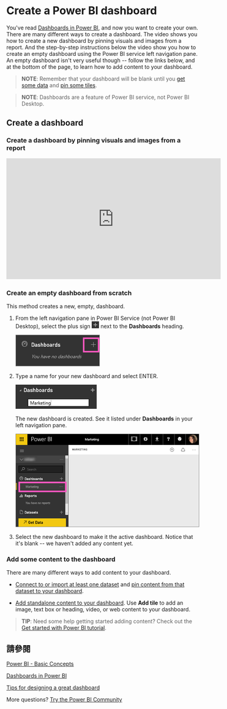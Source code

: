 <properties
   pageTitle="Create a Power BI dashboard"
   description="Create a Power BI dashboard"
   services="powerbi"
   documentationCenter=""
   authors="mihart"
   manager="mblythe"
   backup=""
   editor=""
   tags=""
   featuredVideoId="lJKgWnvl6bQ"
   qualityFocus="monitoring"
   qualityDate="03/15/2016"/>

<tags
   ms.service="powerbi"
   ms.devlang="NA"
   ms.topic="article"
   ms.tgt_pltfrm="NA"
   ms.workload="powerbi"
   ms.date="10/07/2016"
   ms.author="mihart"/>

# Create a Power BI dashboard

You've read <bpt id="p1">[</bpt>Dashboards in Power BI<ept id="p1">](powerbi-service-dashboards.md)</ept>, and now you want to create your own. There are many different ways to create a dashboard.  The video shows you how to create a new dashboard by pinning visuals and images from a report. And the step-by-step instructions below the video show you how to create an empty dashboard using the Power BI service left navigation pane. An empty dashboard isn't very useful though -- follow the links below, and at the bottom of the page, to learn how to add content to your dashboard.

><bpt id="p1">**</bpt>NOTE<ept id="p1">**</ept>: Remember that your dashboard will be blank until you <bpt id="p2">[</bpt>get some data<ept id="p2">](powerbi-service-get-data.md)</ept> and <bpt id="p3">[</bpt>pin some tiles<ept id="p3">](powerbi-service-dashboard-tiles.md)</ept>.

><bpt id="p1">**</bpt>NOTE<ept id="p1">**</ept>: Dashboards are a feature of Power BI service, not Power BI Desktop.

## Create a dashboard
### Create a dashboard by pinning visuals and images from a report

<iframe width="560" height="315" src="https://www.youtube.com/embed/lJKgWnvl6bQ" frameborder="0" allowfullscreen></iframe>

### Create an empty dashboard from scratch
This method creates a new, empty, dashboard.

1. From the left navigation pane in Power BI Service (not Power BI Desktop), select the plus sign <ph id="ph1">![](media/powerbi-service-create-a-dashboard/PBI_PlusIcon.png)</ph> next to the <bpt id="p1">**</bpt>Dashboards<ept id="p1">**</ept> heading.

    ![](media/powerbi-service-create-a-dashboard/dashboard.png)

2. Type a name for your new dashboard and select ENTER.

    ![](media/powerbi-service-create-a-dashboard/PBI_CreateDashNewName.png)

    The new dashboard is created.  See it listed under <bpt id="p1">**</bpt>Dashboards<ept id="p1">**</ept> in your left navigation pane.

    ![](media/powerbi-service-create-a-dashboard/new_dash.png)

3. Select the new dashboard to make it the active dashboard.  Notice that it's blank -- we haven't added any content yet.

### Add some content to the dashboard

There are many different ways to add content to your dashboard.

-  <bpt id="p1">[</bpt>Connect to or import at least one dataset<ept id="p1">](powerbi-service-get-data.md)</ept> and <bpt id="p2">[</bpt>pin content from that dataset to your dashboard<ept id="p2">](powerbi-service-dashboard-tiles.md)</ept>.  

- <bpt id="p1">[</bpt>Add standalone content to your dashboard<ept id="p1">](powerbi-service-add-a-widget-to-a-dashboard.md)</ept>. Use <bpt id="p1">**</bpt>Add tile<ept id="p1">**</ept> to add an image, text box or heading, video, or web content to your dashboard.

><bpt id="p1">**</bpt>TIP<ept id="p1">**</ept>: Need some help getting started adding content?  Check out the <bpt id="p1">[</bpt>Get started with Power BI tutorial<ept id="p1">](powerbi-service-get-started.md)</ept>.


## 請參閱

[Power BI - Basic Concepts](powerbi-service-basic-concepts.md)

[Dashboards in Power BI](powerbi-service-dashboards.md)

[Tips for designing a great dashboard](powerbi-service-tips-for-designing-a-great-dashboard.md)

More questions? [Try the Power BI Community](http://community.powerbi.com/)
